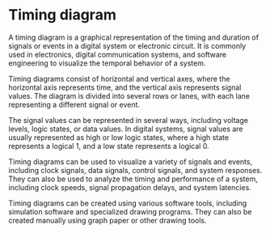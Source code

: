 # Timing diagram

A timing diagram is a graphical representation of the timing and duration of signals or events in a digital system or electronic circuit. It is commonly used in electronics, digital communication systems, and software engineering to visualize the temporal behavior of a system.

Timing diagrams consist of horizontal and vertical axes, where the horizontal axis represents time, and the vertical axis represents signal values. The diagram is divided into several rows or lanes, with each lane representing a different signal or event.

The signal values can be represented in several ways, including voltage levels, logic states, or data values. In digital systems, signal values are usually represented as high or low logic states, where a high state represents a logical 1, and a low state represents a logical 0.

Timing diagrams can be used to visualize a variety of signals and events, including clock signals, data signals, control signals, and system responses. They can also be used to analyze the timing and performance of a system, including clock speeds, signal propagation delays, and system latencies.

Timing diagrams can be created using various software tools, including simulation software and specialized drawing programs. They can also be created manually using graph paper or other drawing tools.